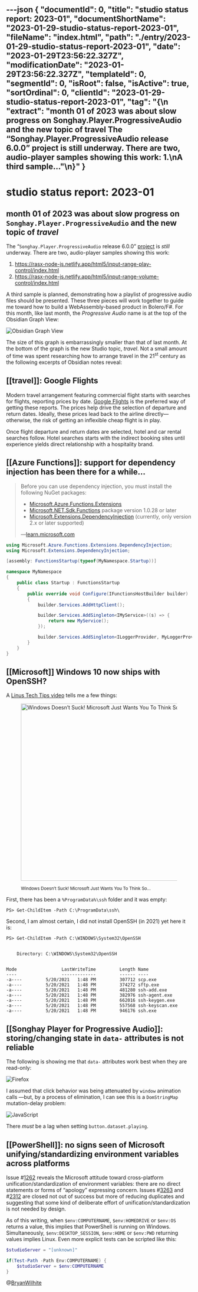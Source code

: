 ---json
{
  "documentId": 0,
  "title": "studio status report: 2023-01",
  "documentShortName": "2023-01-29-studio-status-report-2023-01",
  "fileName": "index.html",
  "path": "./entry/2023-01-29-studio-status-report-2023-01",
  "date": "2023-01-29T23:56:22.327Z",
  "modificationDate": "2023-01-29T23:56:22.327Z",
  "templateId": 0,
  "segmentId": 0,
  "isRoot": false,
  "isActive": true,
  "sortOrdinal": 0,
  "clientId": "2023-01-29-studio-status-report-2023-01",
  "tag": "{\n  \"extract\": \"month 01 of 2023 was about slow progress on Songhay.Player.ProgressiveAudio and the new topic of travel The “Songhay.Player.ProgressiveAudio release 6.0.0” project is still underway. There are two, audio-player samples showing this work: 1.\\nA third sample…\"\n}"
}
---

# studio status report: 2023-01

## month 01 of 2023 was about slow progress on `Songhay.Player.ProgressiveAudio` and the new topic of _travel_

The “`Songhay.Player.ProgressiveAudio` release 6.0.0” [project](https://github.com/users/BryanWilhite/projects/9) is _still_ underway. There are two, audio-player samples showing this work:

1. <https://rasx-node-js.netlify.app/html5/input-range-play-control/index.html>
2. <https://rasx-node-js.netlify.app/html5/input-range-volume-control/index.html>

A third sample is planned, demonstrating how a playlist of progressive audio files should be presented. These three pieces will work together to guide me toward how to build a WebAssembly-based product in Bolero/F#. For this month, like last month, the _Progressive Audio_ name is at the top of the Obsidian Graph View:

![Obsidian Graph View](../../image/day-path-2023-01-29-16-15-08.png)

The size of this graph is embarrassingly smaller than that of last month. At the bottom of the graph is the new Studio topic, _travel_. Not a small amount of time was spent researching how to arrange travel in the 21<sup>st</sup> century as the following excerpts of Obsidian notes reveal:

## [[travel]]: Google Flights

Modern travel arrangement featuring commercial flight starts with searches for flights, reporting prices by date. [Google Flights](https://www.google.com/travel/flights) is the preferred way of getting these reports. The prices help drive the selection of departure and return dates. Ideally, these prices lead back to the airline directly—otherwise, the risk of getting an inflexible cheap flight is in play.

Once flight departure and return dates are selected, hotel and car rental searches follow. Hotel searches starts with the indirect booking sites until experience yields direct relationship with a hospitality brand.

## [[Azure Functions]]: support for dependency injection has been there for a while…

> Before you can use dependency injection, you must install the following NuGet packages:
>
> - [Microsoft.Azure.Functions.Extensions](https://www.nuget.org/packages/Microsoft.Azure.Functions.Extensions/)
> - [Microsoft.NET.Sdk.Functions](https://www.nuget.org/packages/Microsoft.NET.Sdk.Functions/) package version 1.0.28 or later
> - [Microsoft.Extensions.DependencyInjection](https://www.nuget.org/packages/Microsoft.Extensions.DependencyInjection/) (currently, only version 2.x or later supported)
>
>—[learn.microsoft.com](https://learn.microsoft.com/en-us/azure/azure-functions/functions-dotnet-dependency-injection#prerequisites)
>

```csharp
using Microsoft.Azure.Functions.Extensions.DependencyInjection;
using Microsoft.Extensions.DependencyInjection;

[assembly: FunctionsStartup(typeof(MyNamespace.Startup))]

namespace MyNamespace
{
    public class Startup : FunctionsStartup
    {
        public override void Configure(IFunctionsHostBuilder builder)
        {
            builder.Services.AddHttpClient();

            builder.Services.AddSingleton<IMyService>((s) => {
                return new MyService();
            });

            builder.Services.AddSingleton<ILoggerProvider, MyLoggerProvider>();
        }
    }
}
```

## [[Microsoft]] Windows 10 now ships with OpenSSH?

A [Linus Tech Tips video](https://www.youtube.com/watch?v=4GASGO0go5I) tells me a few things:

<figure>
    <a href="https://www.youtube.com/watch?v=4GASGO0go5I">
        <img alt="Windows Doesn’t Suck! Microsoft Just Wants You To Think So…" src="https://img.youtube.com/vi/4GASGO0go5I/maxresdefault.jpg" width="480" />
    </a>
    <p><small>Windows Doesn’t Suck! Microsoft Just Wants You To Think So…</small></p>
</figure>

First, there has been a `%ProgramData%\ssh` folder and it was empty:

```shell
PS> Get-ChildItem -Path C:\ProgramData\ssh\
```

Second, I am almost certain, I did not install OpenSSH (in 2021) yet here it is:

```shell
PS> Get-ChildItem -Path C:\WINDOWS\System32\OpenSSH


    Directory: C:\WINDOWS\System32\OpenSSH


Mode                 LastWriteTime         Length Name
----                 -------------         ------ ----
-a----         5/20/2021   1:48 PM         307712 scp.exe
-a----         5/20/2021   1:48 PM         374272 sftp.exe
-a----         5/20/2021   1:48 PM         481280 ssh-add.exe
-a----         5/20/2021   1:48 PM         382976 ssh-agent.exe
-a----         5/20/2021   1:48 PM         662016 ssh-keygen.exe
-a----         5/20/2021   1:48 PM         557568 ssh-keyscan.exe
-a----         5/20/2021   1:48 PM         946176 ssh.exe
```

## [[Songhay Player for Progressive Audio]]: storing/changing state in `data-` attributes is not reliable

The following is showing me that `data-` attributes work best when they are read-only:

![Firefox](../../image/day-path-2023-01-29-16-31-34.png)

I assumed that click behavior was being attenuated by `window` animation calls —but, by a process of elimination, I can see this is a `DomStringMap` mutation-delay problem:

![JavaScript](../../image/day-path-2023-01-29-16-33-03.png)

There _must_ be a lag when setting `button.dataset.playing`.

## [[PowerShell]]: no signs seen of Microsoft unifying/standardizing environment variables across platforms

Issue #[1262](https://github.com/PowerShell/PowerShell/issues/1262) reveals the Microsoft attitude toward cross-platform unification/standardization of environment variables: there are no direct statements or forms of “apology” expressing concern. Issues #[3263](https://github.com/PowerShell/PowerShell/issues/3263) and #[2312](https://github.com/PowerShell/PowerShell/issues/2312) are closed not out of success but more of reducing duplicates and suggesting that some kind of deliberate effort of unification/standardization is not needed by design.

As of this writing, when `$env:COMPUTERNAME`, `$env:HOMEDRIVE` or `$env:OS` returns a value, this implies that PowerShell is running on Windows. Simultaneously,  `$env:DESKTOP_SESSION`, `$env:HOME` or `$env:PWD` returning values implies Linux. Even more explicit tests can be scripted like this:

```powershell
$studioServer = "[unknown]"

if(Test-Path -Path Env:COMPUTERNAME) {
    $studioServer = $env:COMPUTERNAME
}
```

@[BryanWilhite](https://twitter.com/BryanWilhite)
